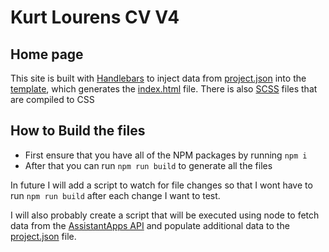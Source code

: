# Kurt Lourens CV V4 
## Home page

This site is built with [Handlebars](https://handlebarsjs.com/) to inject data from [project.json](./webpack/data/project.json) into the [template](./webpack/handlebar/index.hbs), which generates the [index.html](./index.html) file. There is also [SCSS](https://sass-lang.com/) files that are compiled to CSS

## How to Build the files
- First ensure that you have all of the NPM packages by running `npm i`
- After that you can run `npm run build` to generate all the files

In future I will add a script to watch for file changes so that I wont have to run `npm run build` after each change I want to test.

I will also probably create a script that will be executed using node to fetch data from the [AssistantApps API](https://api.assistantapps.com) and populate additional data to the [project.json](./webpack/data/project.json) file.